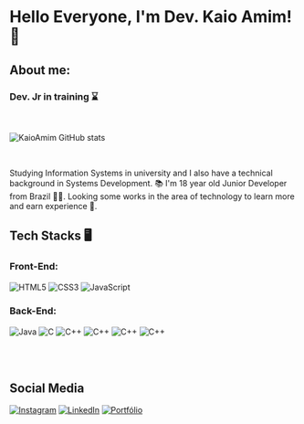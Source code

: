 # Hello Everyone, I'm Dev. Kaio Amim!👋


## About me:
### Dev. Jr in training ⌛ 
<br>

![KaioAmim GitHub stats](https://github-readme-stats.vercel.app/api?username=KaioAmim&show_icons=true&theme=tokyonight)

<br>
<p>Studying Information Systems in university and I also have a technical background in Systems Development. 📚 I'm 18 year old Junior Developer from Brazil 🧑🏻. Looking some works in the area of technology to learn more and earn experience 💼.
</p>


## Tech Stacks 🖥️

### Front-End:
<div style="display:inline block">
<img align="center" alt="HTML5" src="https://img.shields.io/badge/HTML5-E34F26?style=for-the-badge&logo=html5&logoColor=white">
<img align="center" alt="CSS3" src="https://img.shields.io/badge/CSS3-1572B6?style=for-the-badge&logo=css3&logoColor=white">
<img align="center" alt="JavaScript" src="https://img.shields.io/badge/JavaScript-998820?style=for-the-badge&logo=javascript&logoColor=white">
<br>    

### Back-End:
<img align="center" alt="Java" src="https://img.shields.io/badge/Java-ED8B00?style=for-the-badge&logo=openjdk&logoColor=white">
<img align="center" alt="C" src="https://img.shields.io/badge/C-00599C?style=for-the-badge&logo=c&logoColor=white">
<img align="center" alt="C++" src="https://img.shields.io/badge/C%2B%2B-00599C?style=for-the-badge&logo=c%2B%2B&logoColor=white">
<img align="center" alt="C++" src="https://img.shields.io/badge/C%2B%2B-00599C?style=for-the-badge&logo=c%2B%2B&logoColor=white">
<img align="center" alt="C++" src="https://img.shields.io/badge/PHP-777BB4?style=for-the-badge&logo=php&logoColor=white">
<img align="center" alt="C++" src="	https://img.shields.io/badge/MySQL-B39F7A?style=for-the-badge&logo=mysql&logoColor=white">
</div>
<p></p>
<br>
<br>

## Social Media 

[![Instagram](https://img.shields.io/badge/Instagram-E4405F?style=for-the-badge&logo=instagram&logoColor=white)](https://www.instagram.com/KaioAmim_/)
[![LinkedIn](https://img.shields.io/badge/LinkedIn-0077B5?style=for-the-badge&logo=linkedin&logoColor=white)](https://www.linkedin.com/in/kaio-amim)
[![Portfólio](https://img.shields.io/badge/website-000000?style=for-the-badge&logo=About.me&logoColor=white)]()

